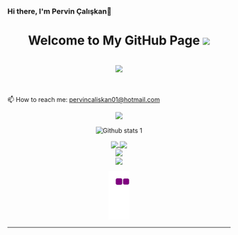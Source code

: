 ### Hi there, I'm Pervin Çalışkan👋
<h1 align="center">
   Welcome to My GitHub Page
  
 
  <img src="https://media.giphy.com/media/hvRJCLFzcasrR4ia7z/giphy.gif" width="28">

   
  <p align="center">
  <img src="https://readme-typing-svg.herokuapp.com/?lines=Hello+Homo+sapiens;I+am+Pervin+Çalışkan;Computer+Engineering+Student&font=Fira%20Code&center=true&width=440&height=45&color=f75c7e&vCenter=true&size=25">
  <p align="center">   
      </h5>
    <br>
                   📫 How to reach me: <a href="mailto: pervincaliskan01@hotmail.com">pervincaliskan01@hotmail.com</a> 
  </p>
<div align="center">
</p><img align src="https://camo.githubusercontent.com/6f5e3ead776bc722fbfc3da2c8b1454a7a5f27a07b34c0ced075f90a6c25a3be/68747470733a2f2f6d69726f2e6d656469756d2e636f6d2f6d61782f313630302f302a4b32574c4d5445784c79696461374f522e676966" width="400" heigh="220/></p>
</div>
   
<div align="center">
  
![Github stats 1](https://github-readme-stats.vercel.app/api?username=pervincaliskan&show_icons=true&theme=radical)
</div>

<div align="center">
<a href="https://github.com/pervincaliskan/github-profile-views-counter">
    <img align="center" src="https://komarev.com/ghpvc/?username=pervincaliskan&color=f75c7e">
</a>
<a href="https://github.com/pervincaliskan?tab=followers">
    <img align="center"  src="https://img.shields.io/github/followers/pervincaliskan?style=flat-square&color=f75c7e">
</a>
  
  
  <div align="center">
</div>
<a href="https://git.io/streak-stats">
  <img align="center" src="https://github-readme-streak-stats.herokuapp.com?user=pervincaliskan&theme=radical&date_format=j%20M%5B%20Y%5D"  width="400" heigh="220/>
</a>
<a href="https://github.com/anuraghazra/github-readme-stats">
  
  <div align="center">
</a>
<a href="https://github.com/anuraghazra/github-readme-stats">
  <img align="center" src="https://github-readme-stats.vercel.app/api/top-langs/?username=pervincaliskan&layout=compact&theme=radical"  width="400" heigh="220/>
</a>
</div>
  <h1 align="center">
  
   ![snake gif](https://github.com/pervincaliskan/pervincaliskan/blob/output/github-contribution-grid-snake.gif) 
<hr />
  
            
  





<!--
**pervincaliskan/pervincaliskan** is a ✨ _special_ ✨ repository because its `README.md` (this file) appears on your GitHub profile.
![Pervin's Github stats ](https://github-readme-stats.vercel.app/api?username=pervincaliskan&show_icons=true&theme=gradient
Here are some ideas to get you started:

- 🔭 I’m currently working on ...
- 🌱 I’m currently learning ...
- 👯 I’m looking to collaborate on ...
- 🤔 I’m looking for help with ...
- 💬 Ask me about ...
- 📫 How to reach me: ...
- 😄 Pronouns: ...
- ⚡ Fun fact: ...
-->
